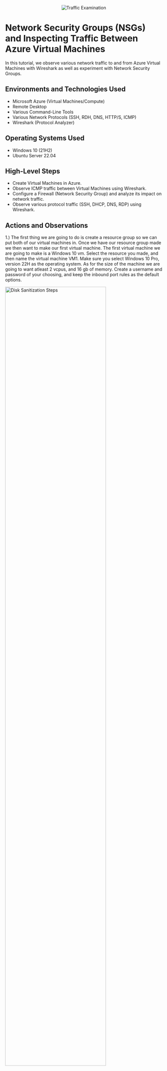 <p align="center">
<img src="https://i.imgur.com/Ua7udoS.png" alt="Traffic Examination"/>
</p>

<h1>Network Security Groups (NSGs) and Inspecting Traffic Between Azure Virtual Machines</h1>
In this tutorial, we observe various network traffic to and from Azure Virtual Machines with Wireshark as well as experiment with Network Security Groups. <br />




<h2>Environments and Technologies Used</h2>

- Microsoft Azure (Virtual Machines/Compute)
- Remote Desktop
- Various Command-Line Tools
- Various Network Protocols (SSH, RDH, DNS, HTTP/S, ICMP)
- Wireshark (Protocol Analyzer)

<h2>Operating Systems Used </h2>

- Windows 10 (21H2)
- Ubuntu Server 22.04

<h2>High-Level Steps</h2>

- Create Virtual Machines in Azure.
- Observe ICMP traffic between Virtual Machines using Wireshark.
- Configure a Firewall (Network Security Group) and analyze its impact on network traffic.
- Observe various protocol traffic (SSH, DHCP, DNS, RDP) using Wireshark.


<h2>Actions and Observations</h2>


 1.) The first thing we are going to do is create a resource group so we can put both of our virtual machines in. Once we have our resource group made we then want to make our first virtual machine. The first virtual machine we are going to make is a Windows 10 vm. Select the resource you made, and then name the virtual machine VM1. Make sure you select Windows 10 Pro, version 22H as the operating system. As for the size of the machine we are going to want atleast 2 vcpus, and 16 gb of memory. Create a username and password of your choosing, and keep the inbound port rules as the default options.

<p>
<img src="https://imgur.com/WgPD275.png" height="80%" width="80%" alt="Disk Sanitization Steps"/>
</p>
<p>
  

<p>
<img src="https://imgur.com/X6ZMTJG.png" height="80%" width="80%" alt="Disk Sanitization Steps"/>
</p>
<p>
  
2.) After this step we are going to click on next until we get to the networking page and it should automatically create a virtual network and subnet for us. 
  

<p>
<img src="https://imgur.com/XzdSPoR.png" height="80%" width="80%" alt="Disk Sanitization Steps"/>
</p>
<p>
  
  Click review and create our VM.
  
  Now that we have created our first VM we are going to go ahead and create our second VM, but this time it will be a Ubuntu Server 20.04 LTS machine. It will be the same process as creating our first machine but instead we are going to switch the SSH public key to password instead. 
  
<p>
<img src="https://imgur.com/0KT3Fmb.png" height="80%" width="80%" alt="Disk Sanitization Steps"/>
</p>
<p>
  
<p>
<img src="https://imgur.com/pyxsHfF.png" height="80%" width="80%" alt="Disk Sanitization Steps"/>
</p>
<p>
  
  Click next until we get to the networking page again.
  
  The networking should automatically give us the virtual network from VM1 as well as the subnet. 
  
<p>
<img src="https://imgur.com/3fQXRcw.png" height="80%" width="80%" alt="Disk Sanitization Steps"/>
</p>
<p>
 
 Click review and create, and it will create our second VM.
 
 2.) Now that we have both virtual machines up and running we are going to connect to our Windows 10 vm using the remote desktop connection app. Once we are connected we are going to go to our browser and download and install Wireshark.
 
 "Wireshark is a free and open-source packet analyzer. It is used for network troubleshooting, analysis, software and communications protocol development, and education." 
 
 3.) Open wireshark and filter for ICMP traffic only.
 
 <p>
<img src="https://imgur.com/RrtChUe.png" height="80%" width="80%" alt="Disk Sanitization Steps"/>
</p>
<p>
 
 4.) We are going to want to retrieve the private IP address of our Ubuntu VM and then attempt to ping it from within our Windows 10 VM using wireshark. To ping the private IP address of the Ubuntu machine open CMD or Powershell on the Windows machine and type: ping 10.0.0.5 or whatever the private IP address is for your Ubuntu machine.
 
<p>
<img src="https://imgur.com/zmJzyne.png" height="80%" width="80%" alt="Disk Sanitization Steps"/>
</p>
<p>
 
<p>
<img src="https://imgur.com/pp4eZdK.png" height="80%" width="80%" alt="Disk Sanitization Steps"/>
</p>
<p>
 
 In either CMD or Powershell ping www.google.com and observe the traffic in wireshark.
 
5.) We then are going to initiate a non-stop ping from our Windows 10 VM to our Ubuntu VM.
 
6.) Open the Network Security Group of our Ubuntu machine and disable incoming (inbound) ICMP traffic. To disable incoming ICMP traffic click "Add" new rule and copy everything exactly from the picture. Once that is done you can create the rule and it will create automatically and show up as a new rule.
 
 <p>
<img src="https://imgur.com/r3dH3Yy.png" height="80%" width="80%" alt="Disk Sanitization Steps"/>
</p>
<p>
 
<p>
<img src="https://imgur.com/qiSIrsX.png" height="80%" width="80%" alt="Disk Sanitization Steps"/>
</p>
<p>
 
 Now that we have disabled incoming ICMP traffic from VM2 if we go back to VM1 you can see the ping request is timing out. 
 
 7.) Re-enable ICMP traffic for the Network Security Group your Ubuntu VM is using
Back in the Windows 10 VM, observe the ICMP traffic in WireShark and the command line Ping activity (should start working)
Stop the ping activity
 
 8.) The next thing we are going to do is Observe SSH Traffic.
 
 ### Observe SSH Traffic

1. In Wireshark, start a new packet capture and filter for SSH traffic.
2. From the Windows 10 VM, SSH into the Ubuntu VM:
   - Command: `ssh <username>@<Ubuntu VM Private IP>`.
   - Enter the password when prompted (the password will not be visible).
3. Type commands within the SSH session and observe the SSH traffic in Wireshark.
4. Exit the SSH session: `exit`.

![image](https://github.com/user-attachments/assets/63217af8-2ba8-4478-aca0-5508ea2a7999)

![image](https://github.com/user-attachments/assets/44384dcd-d02c-4d53-9b12-377c21cf9a9f)

![image](https://github.com/user-attachments/assets/d2684184-25e9-434e-9ad2-eb0cfa692c7a)

### Observe DHCP Traffic

1. In Wireshark, filter for DHCP traffic.
2. From the Windows 10 VM, issue a new IP address:
   - Open PowerShell as admin and run: `ipconfig /renew`.
3. Observe the DHCP traffic in Wireshark.
4. In this case our vm maintains the same IP. If we were to release our IP address (ipconfig /release) then renew it (ipconfig /renew) we would see the complete DHCP cycle in wireshark. 

![image](https://github.com/user-attachments/assets/16a29a2e-8cd5-443d-9d0e-d3da2414b2b3)

**Observing the full DHCP Cycle**
  - Open notepad and type the release and renew commands
![image](https://github.com/user-attachments/assets/6315b81f-9fd1-4460-8600-d7519a83ab7a)

  - Choose a location to save the program. Here we chose c:\program data
  - You can name the file whatever you want but make sure to save it as a .bat file (this turns it into a simple script that we can run)
  - Make sure to change the 'save as type' to all files
![image](https://github.com/user-attachments/assets/221f9dd3-136a-4390-aea8-6a5e2fdf80ad)

  - Change the directory that PowerShell is accessing to the location of the your .bat file by entering 'cd c:\(filelocation)'
  - In this case I will change the directory to c:\programdata
![image](https://github.com/user-attachments/assets/6ce3473b-d04f-482a-a66f-d4872de76b69)

  - Run the DHCP.bat script that was just created by entering '.\dhcp.bat'
  - This program should temporarily disconnect you from the vm because the IPv4 address is being released and renewed
![image](https://github.com/user-attachments/assets/63bf6209-27a1-45e9-abb3-37e82c4e1f32)

  - Observe the Release - Discover - Offer - Request - Acknowledge steps in the DHCP process
![image](https://github.com/user-attachments/assets/856afb10-5691-419a-8851-1a80570e1166)

### Observe DNS Traffic

1. In Wireshark, filter for DNS traffic.
2. From the Windows 10 VM, use `nslookup` to find IP addresses for websites:
   - Example: `nslookup www.bing.com`.
3. Observe the DNS traffic in Wireshark.

![image](https://github.com/user-attachments/assets/d7ed2474-83fa-4ddf-80e3-a6a594531a8e)

### Observe RDP Traffic

1. In Wireshark, filter for RDP traffic:
   - Use the filter: `tcp.port == 3389`.
2. Observe the continuous RDP traffic between the Windows 10 VM and your local machine.

![image](https://github.com/user-attachments/assets/ff04f0f1-eee1-4586-927c-cd2fd44d05da)

---
 
 
 
 
 
 
 
 
 
 
 
 
 
 
  
  
